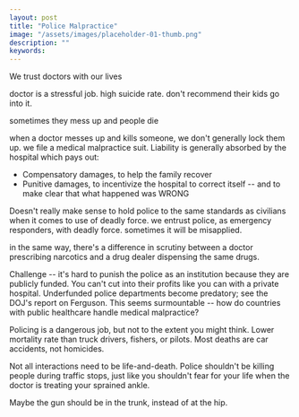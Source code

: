 ```yaml
---
layout: post
title: "Police Malpractice"
image: "/assets/images/placeholder-01-thumb.png"
description: ""
keywords: 
---
```


We trust doctors with our lives

doctor is a stressful job. high suicide rate. don't recommend their kids go into it. 

sometimes they mess up and people die

when a doctor messes up and kills someone, we don't generally lock them up. we file a medical malpractice suit. Liability is generally absorbed by the hospital which pays out:

- Compensatory damages, to help the family recover
- Punitive damages, to incentivize the hospital to correct itself -- and to make clear that what happened was WRONG

Doesn't really make sense to hold police to the same standards as civilians when it comes to use of deadly force. we entrust police, as emergency responders, with deadly force. sometimes it will be misapplied. 

in the same way, there's a difference in scrutiny between a doctor prescribing narcotics and a drug dealer dispensing the same drugs. 

Challenge -- it's hard to punish the police as an institution because they are publicly funded. You can't cut into their profits like you can with a private hospital. Underfunded police departments become predatory; see the DOJ's report on Ferguson. This seems surmountable -- how do countries with public healthcare handle medical malpractice? 

Policing is a dangerous job, but not to the extent you might think. Lower mortality rate than truck drivers, fishers, or pilots. Most deaths are car accidents, not homicides. 

Not all interactions need to be life-and-death. Police shouldn't be killing people during traffic stops, just like you shouldn't fear for your life when the doctor is treating your sprained ankle. 

Maybe the gun should be in the trunk, instead of at the hip. 
